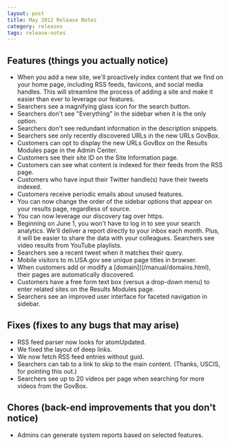 ```yaml
---
layout: post
title: May 2012 Release Notes
category: releases
tags: release-notes
---
```


## Features (things you actually notice)

* When you add a new site, we'll proactively index content that we find on your home page, including RSS feeds, favicons, and social media handles. This will streamline the process of adding a site and make it easier than ever to leverage our features.
* Searchers see a magnifying glass icon for the search button.
* Searchers don't see "Everything" in the sidebar when it is the only option.
* Searchers don't see redundant information in the description snippets.
* Searchers see only recently discovered URLs in the new URLs GovBox.
* Customers can opt to display the new URLs GovBox on the Results Modules page in the Admin Center.
* Customers see their site ID on the Site Information page.
* Customers can see what content is indexed for their feeds from the RSS page.
* Customers who have input their Twitter handle(s) have their tweets indexed.
* Customers receive periodic emails about unused features.
* You can now change the order of the sidebar options that appear on your results page, regardless of source.
* You can now leverage our discovery tag over https.
* Beginning on June 1, you won't have to log in to see your search analytics. We'll deliver a report directly to your inbox each month. Plus, it will be easier to share the data with your colleagues.
Searchers see video results from YouTube playlists.
* Searchers see a recent tweet when it matches their query.
* Mobile visitors to m.USA.gov see unique page titles in browser.
* When customers add or modify a [domain]((/manual/domains.html), their pages are automatically discovered.
* Customers have a free form text box (versus a drop-down menu) to enter related sites on the Results Modules page.
* Searchers see an improved user interface for faceted navigation in sidebar.

## Fixes (fixes to any bugs that may arise)

* RSS feed parser now looks for atomUpdated.
* We fixed the layout of deep links.
* We now fetch RSS feed entries without guid.
* Searchers can tab to a link to skip to the main content. (Thanks, USCIS, for pointing this out.)
* Searchers see up to 20 videos per page when searching for more videos from the GovBox.

## Chores (back-end improvements that you don't notice)

* Admins can generate system reports based on selected features.